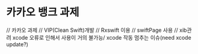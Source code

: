 # 카카오 뱅크 과제 


// 카카오 과제
// VIP(Clean Swift)개발
// Rxswift 이용
// swiftPage 사용
// xib관려 xcode 오류로 인해서 사용이 거의 불가능/ xcode 작동 멈추는 이슈(need xcode update?)
